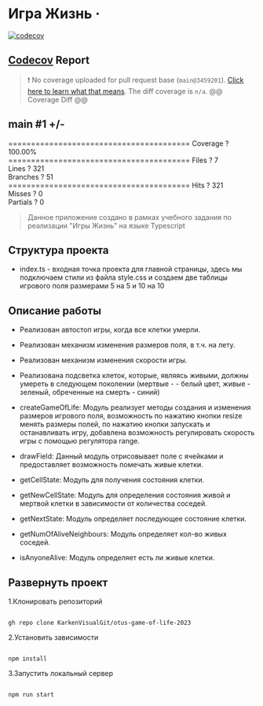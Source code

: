 # Игра Жизнь &middot;

[![codecov](https://codecov.io/gh/KarkenVisualGit/otus-game-of-life-2023/graph/badge.svg?token=BWwgkWTL8k)](https://codecov.io/gh/KarkenVisualGit/otus-game-of-life-2023/tree/otus-game-of-life)

## [Codecov](https://codecov.io/gh/KarkenVisualGit/otus-game-of-life-2023/tree/otus-game-of-life) Report

> :exclamation: No coverage uploaded for pull request base (`main@3459201`). [Click here to learn what that means](https://docs.codecov.io/docs/error-reference?utm_medium=referral&utm_source=github&utm_content=checks&utm_campaign=pr+comments&utm_term=Karken+Turarov#section-missing-base-commit). The diff coverage is `n/a`. @@ Coverage Diff @@

## main #1 +/-

======================================== Coverage ? 100.00%  
======================================== Files ? 7  
 Lines ? 321  
 Branches ? 51  
======================================== Hits ? 321  
 Misses ? 0  
 Partials ? 0

> Данное приложение создано в рамках учебного задания по реализации "Игры Жизнь" на языке Typescript

## Структура проекта

- index.ts - входная точка проекта для главной страницы, здесь мы подключаем стили из файла style.css и создаем две таблицы игрового поля размерами 5 на 5 и 10 на 10

## Описание работы

- Реализован автостоп игры, когда все клетки умерли.
- Реализован механизм изменения размеров поля, в т.ч. на лету.
- Реализован механизм изменения скорости игры.
- Реализована подсветка клеток, которые, являясь живыми, должны умереть в следующем поколении (мертвые - - белый цвет, живые - зеленый, обреченные на смерть - синий)

- createGameOfLife: Модуль реализует методы создания и изменения размеров игрового поля, возможность по нажатию кнопки resize менять размеры полей, по нажатию кнопки запускать и останавливать игру, добавлена возможность регулировать скорость игры с помощью регулятора range.
- drawField: Данный модуль отрисовывает поле с ячейками и предоставляет возможность помечать живые клетки.
- getCellState: Модуль для получения состояния клетки.
- getNewCellState: Модуль для определения состояния живой и мертвой клетки в зависимости от количества соседей.
- getNextState: Модуль определяет последующее состояние клетки.
- getNumOfAliveNeighbours: Модуль определяет кол-во живых соседей.
- isAnyoneAlive: Модуль определяет есть ли живые клетки.

## Развернуть проект

1.Клонировать репозиторий

```shell

gh repo clone KarkenVisualGit/otus-game-of-life-2023

```

2.Установить зависимости

```shell

npm install

```

3.Запустить локальный сервер

```shell

npm run start
```
